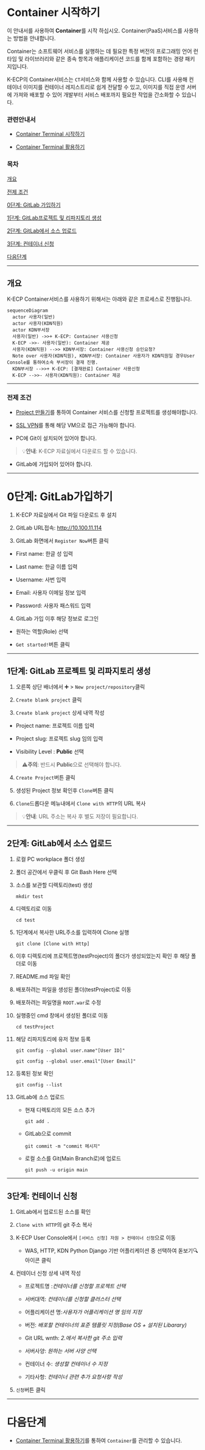 [문서 최종 수정일자]:#23.06.01

[문서 최종 수정자]:#신승규

# Container 시작하기

이 안내서를 사용하여 **Container**를 시작 하십시오. Container(PaaS)서비스를 사용하는 방법을 안내합니다.

Container는 소프트웨어 서비스를 실행하는 데 필요한 특정 버전의 프로그래밍 언어 런타임 및 라이브러리와 같은 종속 항목과 애플리케이션 코드를 함께 포함하는 경량 패키지입니다.

K-ECP의 Container서비스는 `CT`서비스와 함께 사용할 수 있습니다. CLI를 사용해 컨테이너 이미지를 컨테이너 레지스트리로 쉽게 전달할 수 있고, 이미지를 직접 운영 서버에 가져와 배포할 수 있어 개발부터 서비스 배포까지 필요한 작업을 간소화할 수 있습니다.

### 관련안내서

- [Container Terminal 시작하기](./ContainerTerminal_started.md)

- [Container Terminal 활용하기](./ContainerTerminal_use.md)

### 목차

[개요](#abstract)

[전제 조건](#precondition)

[0단계: GitLab 가입하기](#step0)

[1단계: GitLab프로젝트 및 리파지토리 생성](#step1)

[2단계: GitLab에서 소스 업로드](#step2)

[3단계: 컨테이너 신청](#step3)

[다음단계](#nextstep)

---

<span id= "abstract"/>

## 개요

K-ECP Container서비스를 사용하기 위해서는 아래와 같은 프로세스로 진행됩니다.

```mermaid
sequenceDiagram
  actor 사용자(일반)
  actor 사용자(KDN직원)
  actor KDN부서장
  사용자(일반) ->>+ K-ECP: Container 사용신청
  K-ECP ->>- 사용자(일반): Container 제공
  사용자(KDN직원) -->> KDN부서장: Container 사용신청 승인요청?
  Note over 사용자(KDN직원), KDN부서장: Container 사용자가 KDN직원일 경우User Console를 통하여소속 부서장이 결재 진행.
  KDN부서장 -->>+ K-ECP: [결재완료] Container 사용신청
  K-ECP -->>- 사용자(KDN직원): Container 제공
```

---

### 전제 조건

- [Project 만들기](./Project.md)를 통하여 Container 서비스를 신청할 프로젝트를 생성해야합니다.

- [SSL VPN](./SSLVPN_started.md)를 통해 해당 VM으로 접근 가능해야 합니다.

- PC에 Git이 설치되어 있어야 합니다.

> :bulb:**안내**: K-ECP 자료실에서 다운로드 할 수 있습니다.

- GitLab에 가입되어 있어야 합니다.

---

<span id= "step0"/>

# 0단계: GitLab가입하기

1. K-ECP 자료실에서 Git 파일 다운로드 후 설치

2. GitLab URL접속: http://10.100.11.114

3. GitLab 화면에서 `Register Now`버튼 클릭
* First name: 한글 성 입력

* Last name: 한글 이름 입력

* Username: 사번 입력

* Email: 사용자 이메일 정보 입력

* Password: 사용자 패스워드 입력
4. GitLab 가입 이후 해당 정보로 로그인
* 원하는 역할(Role) 선택

* `Get started!`버튼 클릭

---

## 1단계: GitLab 프로젝트 및 리파지토리 생성

1. 오른쪽 상단 배너에서 :heavy_plus_sign: > `New project/repository`클릭

2. `Create blank project` 클릭

3. `Create blank project` 상세 내역 작성
* Project name: 프로젝트 이름 입력

* Project slug: 프로젝트 slug 임의 입력

* Visibility Level : **Public** 선택

> :warning:**주의**: 반드시 **Public**으로 선택해야 합니다.

4. `Create Project`버튼 클릭

5. 생성된 Project 정보 확인후 `Clone`버튼 클릭

6. `Clone`드롭다운 메뉴내에서 `Clone with HTTP`의 URL 복사

> :bulb:**안내**: URL 주소는 복사 후 별도 저장이 필요합니다.

---

## 2단계: GitLab에서 소스 업로드

1. 로컬 PC workplace 폴더 생성

2. 폴더 공간에서 우클릭 후 Git Bash Here 선택

3. 소스를 보관할 디렉토리(test) 생성
   
   ```
   mkdir test
   ```

4. 디렉토리로 이동
   
   ```
   cd test
   ```

5. 1단계에서 복사한 URL주소를 입력하여 Clone 실행
   
   ```
   git clone [Clone with Http]
   ```

6. 이후 디렉토리에 프로젝트명(testProject)의 폴더가 생성되었는지 확인 후 해당 폴더로 이동

7. README.md 파일 확인

8. 배포하려는 파일을 생성된 폴더(testProject)로 이동

9. 배포하려는 파일명을 `ROOT.war`로 수정

10. 실행중인 cmd 창에서 생성된 폴더로 이동
    
    ```
    cd testProject
    ```

11. 해당 리파지토리에 유저 정보 등록
    
    ```
    git config --global user.name"[User ID]"
    ```
    
    ```
    git config --global user.email"[User Email]"
    ```

12. 등록된 정보 확인
    
    ```
    git config --list
    ```

13. GitLab에 소스 업로드
    
    * 현재 디렉토리의 모든 소스 추가
      
      ```
      git add .
      ```
    
    * GitLab으로 commit
      
      ```
      git commit -m "commit 메시지"
      ```
    
    * 로컬 소스를 Git(Main Branch로)에 업로드
      
      ```
      git push -u origin main
      ```

---

## 3단계: 컨테이너 신청

1. GitLab에서 업로드된 소스를 확인

2. `Clone with HTTP`의 git 주소 복사

3. K-ECP User Console에서 `[서비스 신청] 자원 > 컨테이너 신청`으로 이동
   
   * WAS, HTTP, KDN Python Django 기반 어플리케이션 중 선택하여 돋보기:mag:아이콘 클릭

4. 컨테이너 신청 상세 내역 작성
   
   * 프로젝트명 :*컨테이너를 신청할 프로젝트 선택*
   
   * 서버대역: *컨테이너를 신청할 클러스터 선택*
   
   * 어플리케이션 명:*사용자가 어플리케이션 명 임의 지정*
   
   * 버전: *배포할 컨테이너의 표준 템플릿 지정(Base OS + 설치된 Libarary)*
   
   * Git URL wnth: *2.에서 복사한 git 주소 입력*
   
   * 서버사양: *원하는 서버 사양 선택*
   
   * 컨테이너 수: *생성할 컨테이너 수 지정*
   
   * 기타사항: *컨테이너 관련 추가 요청사항 작성*

5. `신청`버튼 클릭

---

<span id="nextstep"/>

</span>

# 다음단계

* [Container Terminal 활용하기](./ContainerTerminal_use.md)를 통하여 `Container`를 관리할 수 있습니다.
